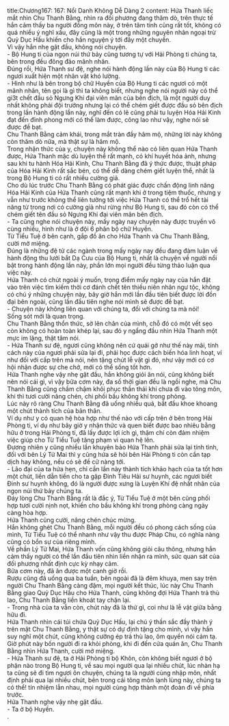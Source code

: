 title:Chương167: 167: Nổi Danh Không Dễ Dàng 2
content:
Hứa Thanh liếc mắt nhìn Chu Thanh Bằng, nhìn ra đối phương đang thăm dò, trên thực tế hắn cảm thấy ba người đồng môn này, ở trên tâm tính cũng rất tốt, không có quá nhiều ý nghĩ xấu, đây cũng là một trong những nguyên nhân ngoại trừ Quỷ Dục Hấu khiến cho hắn nguyện ý tới đây một chuyến.<br>Vì vậy hắn nhẹ gật đầu, không nói chuyện.<br>- Bộ Hung ti của ngọn núi thứ bảy cũng tương tự với Hải Phòng ti chúng ta, bên trong đều đông đảo mãnh nhân.<br>Đúng rồi, Hứa Thanh sư đệ, nghe nói hành động lần này của Bộ Hung ti các ngươi xuất hiện một nhân vật khó lường.<br>- Hình như là bên trong bộ chữ Huyền của Bộ Hung ti các ngươi có một mãnh nhân, tên gọi là gì thì ta không biết, nhưng nghe nói người này có thể gi3t chết đầu sỏ Ngưng Khí đại viên mãn của bên địch, là một người duy nhất không phải đội trưởng nhưng lại có thể chém giết được đầu sỏ bên địch trong lần hành động lần này, nghĩ đến có lẽ cũng phải tu luyện Hóa Hải Kinh đạt đến đỉnh phong mới có thể làm được, công lao như vậy, nghe nói sẽ được đề bạt.<br>Chu Thanh Bằng cảm khái, trong mắt tràn đầy hâm mộ, những lời này không còn thăm dò nữa, mà thật sự là hâm mộ.<br>Trong nhận thức của y, chuyện này không thể nào có liên quan Hứa Thanh được, Hứa Thanh mặc dù luyện thể rất mạnh, có khí huyết hóa ảnh, nhưng sau khi tu hành Hóa Hải Kinh, Chu Thanh Bằng đã ý thức được, thuật pháp của Hóa Hải Kinh rất sắc bén, có thể dễ dàng chém giết luyện thể, nhất là trong Bộ Hung ti có rất nhiều cường giả.<br>Cho dù lúc trước Chu Thanh Bằng có phát giác được chấn động linh năng Hóa Hải Kinh của Hứa Thanh cũng rất mạnh khi ở trong tiệm thuốc, nhưng y vẫn như trước không thể liên tưởng tới việc Hứa Thanh có thể trổ hết tài năng từ trong nơi có cường giả như rừng như Bộ Hung ti, sau đó còn có thể chém giết tên đầu sỏ Ngưng Khí đại viên mãn bên địch.<br>- Ta cũng nghe nói chuyện này, mấy ngày nay chuyện này được truyền vô cùng nhiều, hình như là ở đội 6 phân bộ chữ Huyền.<br>Từ Tiểu Tuệ ở bên cạnh, gắp đồ ăn cho Hứa Thanh và Chu Thanh Bằng, cười mở miệng.<br>Đúng là những đệ tử các ngành trong mấy ngày nay đều đang đàm luận về hành động thu lưới bắt Dạ Cưu của Bộ Hung ti, nhất là chuyện về người nổi bật trong hành động lần này, phần lớn mọi người đều từng thảo luận qua việc này.<br>Hứa Thanh có chút ngoài ý muốn, trọng điểm mấy ngày nay của hắn đặt vào trên việc tìm kiếm thời cơ đánh chết tên thiếu niên nhân ngư tộc, không có chú ý những chuyện này, bây giờ hắn mới lần đầu tiên biết được lời đồn đại bên ngoài, cũng lần đầu tiên nghe nói mình sẽ được đề bạt.<br>- Chuyện này không liên quan với chúng ta, đối với chúng ta mà nói!<br>Sống sót mới là quan trọng.<br>Chu Thanh Bằng thổn thức, sờ lên chân của mình, chỗ đó có một vết sẹo còn không có hoàn toàn khép lại, sau đó y ngẩng đầu nhìn Hứa Thanh một mực im lặng, thật tâm nói.<br>- Hứa Thanh sư đệ, ngươi cũng không nên cứ quái gở như thế này mãi, tính cách này của ngươi phải sửa lại đi, phải học được cách biến hóa linh hoạt, ví như đối với cấp trên mà nói, nên tặng chút lễ vật gì đó, như vậy mới có cơ hội nhận được sự che chở, mới có thể sống tốt hơn.<br>Hứa Thanh nghe vậy nhẹ gật đầu, hắn không giỏi ăn nói, cũng không biết nên nói cái gì, vì vậy bữa cơm này, đa số thời gian đều là ngồi nghe, mà Chu Thanh Bằng cũng chầm chậm khôi phục thần thái khi chưa đi vào tông môn, khi thì tươi cười nâng chén, chi phối bầu không khí trong phòng.<br>Lúc này rõ ràng Chu Thanh Bằng đã uống nhiều quá, bắt đầu khoe khoang một chút thành tích của bản thân.<br>Ví dụ như y có quan hệ hòa hợp như thế nào với cấp trên ở bên trong Hải Phòng ti, ví dụ như bây giờ y nhận thức và quen biết được bao nhiêu bằng hữu ở trong Hải Phòng ti, đã lấy được lợi ích gì, thậm chí còn đảm nhiệm việc giúp cho Từ Tiểu Tuệ tăng phạm vi quan hệ lên.<br>Đương nhiên y cũng nhiều lần khuyên bảo Hứa Thanh phải sửa lại tính tình, đối với bên Lý Tử Mai thì y cũng hứa sẽ hỏi bên Hải Phòng ti còn cần tạp dịch hay không, nếu có sẽ đề cử nàng tới.<br>- Lão đại của ta hứa hẹn, chỉ cần lần này thành tích khảo hạch của ta tốt hơn một chút, liền dẫn tiến cho ta gặp Đinh Tiêu Hải sư huynh, các ngươi biết Đinh sư huynh không, đó là người được xưng là Luyện Khí đệ nhất nhân của ngọn núi thứ bảy chúng ta.<br>Đáy lòng Chu Thanh Bằng rất là đắc ý, Từ Tiểu Tuệ ở một bên cũng phối hợp tươi cười nịnh nọt, khiến cho bầu không khí trong phòng càng ngày càng hòa hợp.<br>Hứa Thanh cũng cười, nâng chén chúc mừng.<br>Hắn không ghét Chu Thanh Bằng, mỗi người đều có phong cách sống của mình, Từ Tiểu Tuệ có thể nhanh như vậy thu được Pháp Chu, có nghĩa nàng cũng có bổn sự của riêng mình.<br>Về phần Lý Tử Mai, Hứa Thanh vốn cũng không giỏi câu thông, nhưng hắn cảm thấy người có thể lần đầu tiên nhìn liền nhận ra mình, sức quan sát của đối phương nhất định cực kỳ nhạy cảm.<br>Bữa cơm này, đã ăn được một canh giờ rồi.<br>Rượu cũng đã uống qua ba tuần, bên ngoài đã là đêm khuya, men say trên người Chu Thanh Bằng càng đậm, mọi người kết thúc, lúc này Chu Thanh Bằng giao Quỷ Dục Hấu cho Hứa Thanh, cũng không đợi Hứa Thanh trả thù lao, Chu Thanh Bằng liền khoát tay chặn lại.<br>- Trong nhà của ta vẫn còn, chút này đã là thứ gì, coi như là lễ vật giữa bằng hữu đi.<br>Hứa Thanh nhìn cái túi chứa Quỷ Dục Hấu, lại chú ý thần sắc đầy thành ý trên mặt Chu Thanh Bằng, y thật sự có dự định tặng cho mình, vì vậy hắn suy nghĩ một chút, cũng không cưỡng ép trả thù lao, ôm quyền nói cảm tạ.<br>Giờ phút này bốn người đi ra khỏi phòng, khi đi đến cửa quán ăn, Chu Thanh Bằng nhìn Hứa Thanh, cười mở miệng.<br>- Hứa Thanh sư đệ, ta ở Hải Phòng ti bộ Khôn, còn không biết ngươi ở bộ phận nào trong Bộ Hung ti, về sau mọi người qua lại nhiều chút, lúc nhàn hạ ta cũng sẽ đi tìm ngươi ôn chuyện, chúng ta là người cùng nhập môn, nhất định phải qua lại nhiều chút, bên trong cái tông môn lạnh lùng này, chúng ta có thể! tín nhiệm lẫn nhau, mọi người cùng hợp thành một đoàn đi về phía trước.<br>Hứa Thanh nghe vậy nhẹ gật đầu.<br>- Ta ở bộ Huyền.<br>.<br>